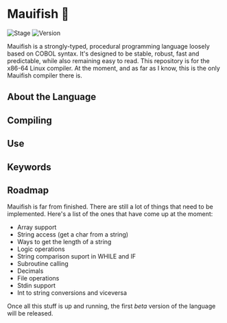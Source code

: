 

# Mauifish 🐠 

![Stage](https://img.shields.io/badge/stage-alpha-yellow.svg) ![Version](https://img.shields.io/badge/version-0.4-blue.svg)

Mauifish is a strongly-typed, procedural programming language loosely based on COBOL syntax. It's designed to be stable, robust, fast and predictable, while also remaining easy to read. This repository is for the x86-64 Linux compiler. At the moment, and as far as I know, this is the only Mauifish compiler there is.

## About the Language

## Compiling

## Use

## Keywords

## Roadmap
Mauifish is far from finished. There are still a lot of things that need to be implemented. Here's a list of the ones that have come up at the moment:
 
 * Array support
 * String access (get a char from a string)
 * Ways to get the length of a string
 * Logic operations
 * String comparison suport in WHILE and IF
 * Subroutine calling
 * Decimals
 * File operations
 * Stdin support
 * Int to string conversions and viceversa

Once all this stuff is up and running, the first _beta_ version of the language will be released.
